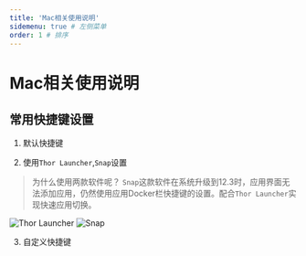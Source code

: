 ```yaml
---
title: 'Mac相关使用说明'
sidemenu: true # 左侧菜单
order: 1 # 排序
---
```


# Mac相关使用说明

## 常用快捷键设置

1. 默认快捷键

2. 使用`Thor Launcher`,`Snap`设置
> 为什么使用两款软件呢？
> `Snap`这款软件在系统升级到12.3时，应用界面无法添加应用，仍然使用应用Docker栏快捷键的设置。配合`Thor Launcher`实现快速应用切换。

![Thor Launcher](https://cdn.jsdelivr.net/gh/StupidUr/images@main/notes/20220415152751.png)
![Snap](https://cdn.jsdelivr.net/gh/StupidUr/images@main/notes/20220415152910.png)


3. 自定义快捷键

